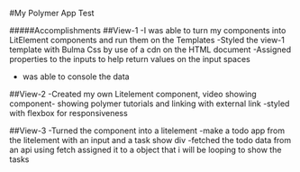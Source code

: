#My Polymer App Test

#####Accomplishments
 ##View-1
-I was able to turn my components into LitElement components and run them on the Templates
-Styled the view-1 template with Bulma Css by use of a cdn on the HTML document
-Assigned properties to the inputs to help return values on the input spaces
- was able to console the data

 ##View-2
 -Created my own Litelement component, video showing component- showing polymer tutorials and linking with external link
 -styled with flexbox for responsiveness
 
 ##View-3
 -Turned the component into a litelement
 -make a todo app from the litelement with an input and a task show div
 -fetched the todo data from an api using fetch assigned it to a object that i will be looping to show the tasks

